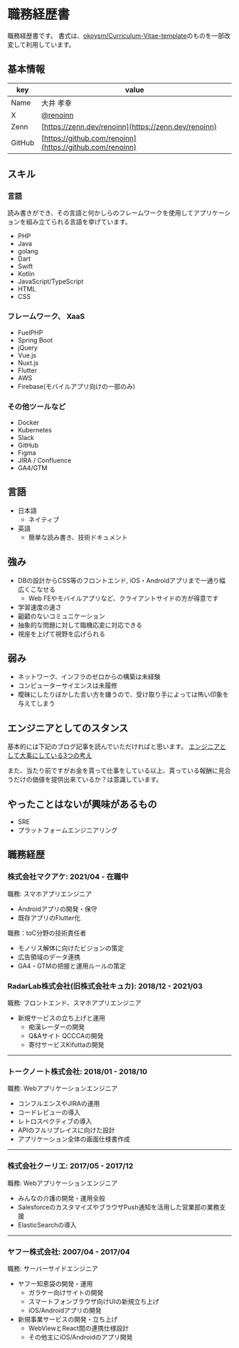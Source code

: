 # 職務経歴書

職務経歴書です。
書式は、[okoysm/Curriculum-Vitae-template](https://github.com/okoysm/Curriculum-Vitae-template)のものを一部改変して利用しています。

## 基本情報

|key|value|
|---|-----|
|Name|大井 孝幸|
|X|[@renoinn](https://x.com/renoinn)|
|Zenn|[https://zenn.dev/renoinn](https://zenn.dev/renoinn)|
|GitHub|[https://github.com/renoinn](https://github.com/renoinn)|

## スキル

### 言語
読み書きができ、その言語と何かしらのフレームワークを使用してアプリケーションを組み立てられる言語を挙げています。
- PHP
- Java
- golang
- Dart
- Swift
- Kotlin
- JavaScript/TypeScript
- HTML
- CSS

### フレームワーク、 XaaS

- FuelPHP
- Spring Boot
- jQuery
- Vue.js
- Nuxt.js
- Flutter
- AWS
- Firebase(モバイルアプリ向けの一部のみ)

### その他ツールなど

- Docker
- Kubernetes
- Slack
- GitHub
- Figma
- JIRA / Confluence
- GA4/GTM

## 言語

- 日本語
  - ネイティブ
- 英語
  - 簡単な読み書き、技術ドキュメント

## 強み

- DBの設計からCSS等のフロントエンド, iOS・Androidアプリまで一通り幅広くこなせる
  - Web FEやモバイルアプリなど、クライアントサイドの方が得意です
- 学習速度の速さ
- 齟齬のないコミュニケーション
- 抽象的な問題に対して臨機応変に対応できる
- 視座を上げて視野を広げられる

## 弱み

- ネットワーク、インフラのゼロからの構築は未経験
- コンピューターサイエンスは未履修
- 曖昧にしたりぼかした言い方を嫌うので、受け取り手によっては怖い印象を与えてしまう

## エンジニアとしてのスタンス

基本的には下記のブログ記事を読んでいただければと思います。
[エンジニアとして大事にしている3つの考え](https://oomori-blog.pages.dev/article/h94f7_pehfm)

また、当たり前ですがお金を貰って仕事をしている以上、貰っている報酬に見合うだけの価値を提供出来ているか？は意識しています。

## やったことはないが興味があるもの

- SRE
- プラットフォームエンジニアリング

## 職務経歴

### 株式会社マクアケ: 2021/04 - 在職中

職務: スマホアプリエンジニア

- Androidアプリの開発・保守
- 既存アプリのFlutter化

職務：toC分野の技術責任者

- モノリス解体に向けたビジョンの策定
- 広告領域のデータ連携
- GA4・GTMの把握と運用ルールの策定

### RadarLab株式会社(旧株式会社キュカ): 2018/12 - 2021/03

職務: フロントエンド、スマホアプリエンジニア

- 新規サービスの立ち上げと運用
  - 痴漢レーダーの開発
  - Q&Aサイト QCCCAの開発
  - 寄付サービスKifuttaの開発

---

### トークノート株式会社: 2018/01 - 2018/10

職務: Webアプリケーションエンジニア

- コンフルエンスやJIRAの運用
- コードレビューの導入
- レトロスペクティブの導入
- APIのフルリプレイスに向けた設計
- アプリケーション全体の画面仕様書作成

---

### 株式会社クーリエ: 2017/05 - 2017/12

職務: Webアプリケーションエンジニア

- みんなの介護の開発・運用全般
- SalesforceのカスタマイズやブラウザPush通知を活用した営業部の業務支援
- ElasticSearchの導入

---

### ヤフー株式会社: 2007/04 - 2017/04

職務: サーバーサイドエンジニア

- ヤフー知恵袋の開発・運用
  - ガラケー向けサイトの開発
  - スマートフォンブラウザ向けUIの新規立ち上げ
  - iOS/Androidアプリの開発
- 新規事業サービスの開発・立ち上げ
  - WebViewとReact間の連携仕様設計
  - その他主にiOS/Androidのアプリ開発
